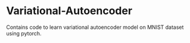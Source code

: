 # Variational-Autoencoder
Contains code to learn variational autoencoder model on MNIST dataset using pytorch.




